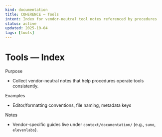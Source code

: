 ```yaml
---
kind: documentation
title: COHERENCE — Tools
intent: Index for vendor-neutral tool notes referenced by procedures
status: active
updated: 2025-10-04
tags: [tools]
---
```


# Tools — Index

Purpose
- Collect vendor-neutral notes that help procedures operate tools consistently.

Examples
- Editor/formatting conventions, file naming, metadata keys

Notes
- Vendor-specific guides live under `context/documentation/` (e.g., `suno`, `elevenlabs`).

